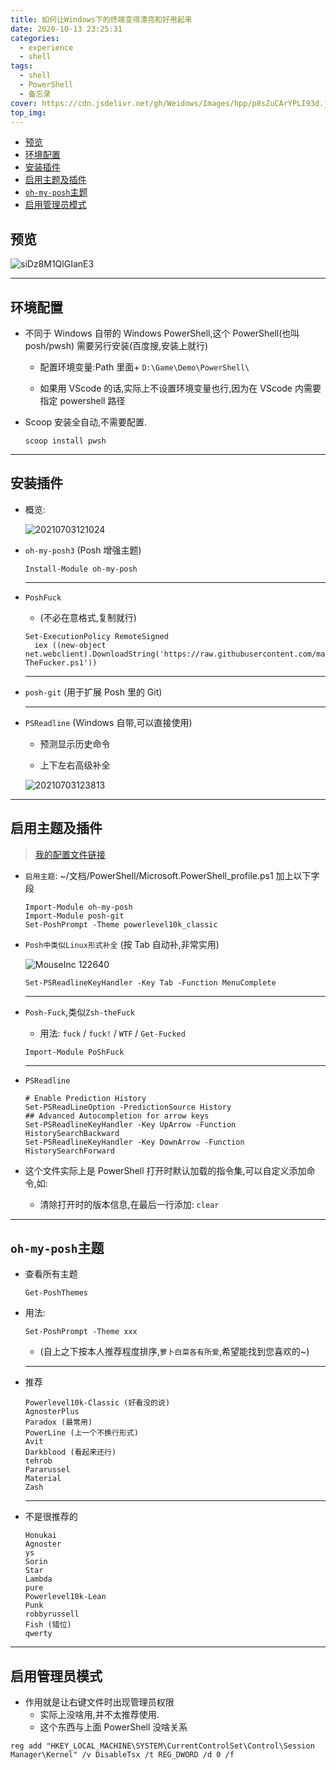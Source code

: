 ```yaml
---
title: 如何让Windows下的终端变得漂亮和好用起来
date: 2020-10-13 23:25:31
categories:
  - experience
  - shell
tags:
  - shell
  - PowerShell
  - 备忘录
cover: https://cdn.jsdelivr.net/gh/Weidows/Images/hpp/p8sZuCArYPLI93d.jpg
top_img:
---
```


<!--
 * @Author: Weidows
 * @LastEditors: Weidows
 * @LastEditTime: 2021-09-02 15:46:04
 * @FilePath: \Blog-private\source\_posts\experience\shell\pwsh.md
-->

- [预览](#预览)
- [环境配置](#环境配置)
- [安装插件](#安装插件)
- [启用主题及插件](#启用主题及插件)
- [`oh-my-posh`主题](#oh-my-posh主题)
- [启用管理员模式](#启用管理员模式)

## 预览

![siDz8M1QlGIanE3](https://cdn.jsdelivr.net/gh/Weidows/Images/hpp/L26PcmM3KnW9YfT.jpg)

---

## 环境配置

- 不同于 Windows 自带的 Windows PowerShell,这个 PowerShell(也叫 posh/pwsh) 需要另行安装(百度搜,安装上就行)

  - 配置环境变量:Path 里面+ `D:\Game\Demo\PowerShell\`

  - 如果用 VScode 的话,实际上不设置环境变量也行,因为在 VScode 内需要指定 powershell 路径

- Scoop 安装全自动,不需要配置.

  ```
  scoop install pwsh
  ```

---

## 安装插件

- 概览:

  <img src="https://i.loli.net/2021/07/03/EnsJraWfTcMN43Z.png" alt="20210703121024" />

- `oh-my-posh3` (Posh 增强主题)

  ```
  Install-Module oh-my-posh
  ```

  ***

- `PoshFuck`

  - (不必在意格式,复制就行)

  ```
  Set-ExecutionPolicy RemoteSigned
    iex ((new-object net.webclient).DownloadString('https://raw.githubusercontent.com/mattparkes/PoShFuck/master/Install-TheFucker.ps1'))
  ```

  ***

- `posh-git` (用于扩展 Posh 里的 Git)

  ***

- `PSReadline` (Windows 自带,可以直接使用)

  - 预测显示历史命令

  - 上下左右高级补全

  <img src="https://i.loli.net/2021/07/03/qRsYkhSwMc4JezU.png" alt="20210703123813" />

---

## 启用主题及插件

> [我的配置文件链接](https://github.com/Weidows-projects/Programming-Configuration/blob/master/others/PowerShell/Microsoft.PowerShell_profile.ps1)

- `启用主题`: ~/文档/PowerShell/Microsoft.PowerShell_profile.ps1 加上以下字段

  ```
  Import-Module oh-my-posh
  Import-Module posh-git
  Set-PoshPrompt -Theme powerlevel10k_classic
  ```

- `Posh中类似Linux形式补全` (按 Tab 自动补,非常实用)

  <img src="https://i.loli.net/2021/07/03/RoPeDmafdlTrK4S.png" alt="MouseInc 122640" />

  ```
  Set-PSReadlineKeyHandler -Key Tab -Function MenuComplete
  ```

  ***

- `Posh-Fuck`,类似`Zsh-theFuck`

  - 用法: `fuck` / `fuck!` / `WTF` / `Get-Fucked`

  ```
  Import-Module PoShFuck
  ```

  ***

- `PSReadline`

  ```
  # Enable Prediction History
  Set-PSReadLineOption -PredictionSource History
  ## Advanced Autocompletion for arrow keys
  Set-PSReadlineKeyHandler -Key UpArrow -Function HistorySearchBackward
  Set-PSReadlineKeyHandler -Key DownArrow -Function HistorySearchForward
  ```

- 这个文件实际上是 PowerShell 打开时默认加载的指令集,可以自定义添加命令,如:

  - 清除打开时的版本信息,在最后一行添加: `clear`

---

## `oh-my-posh`主题

- 查看所有主题

  ```shell
  Get-PoshThemes
  ```

- 用法:

  ```shell
  Set-PoshPrompt -Theme xxx
  ```

  - (自上之下按本人推荐程度排序,`萝卜白菜各有所爱`,希望能找到您喜欢的~)

  ***

- 推荐

  ```
  Powerlevel10k-Classic (好看没的说)
  AgnosterPlus
  Paradox (最常用)
  PowerLine (上一个不换行形式)
  Avit
  Darkblood (看起来还行)
  tehrob
  Pararussel
  Material
  Zash
  ```

  ***

- 不是很推荐的

  ```
  Honukai
  Agnoster
  ys
  Sorin
  Star
  Lambda
  pure
  Powerlevel10k-Lean
  Punk
  robbyrussell
  Fish (错位)
  qwerty
  ```

---

## 启用管理员模式

- 作用就是让右键文件时出现管理员权限
  - 实际上没啥用,并不太推荐使用.
  - 这个东西与上面 PowerShell 没啥关系

```
reg add "HKEY_LOCAL_MACHINE\SYSTEM\CurrentControlSet\Control\Session Manager\Kernel" /v DisableTsx /t REG_DWORD /d 0 /f
```
